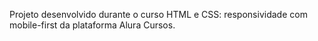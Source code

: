 Projeto desenvolvido durante o curso HTML e CSS: responsividade com mobile-first da plataforma Alura Cursos.
